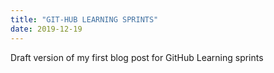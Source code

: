 ```yaml
---
title: "GIT-HUB LEARNING SPRINTS"
date: 2019-12-19
---
```


Draft version of my first blog post for GitHub Learning sprints

